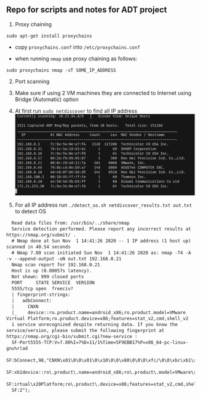 ## Repo for scripts and notes for ADT project

1. Proxy chaining

    
  ```
  sudo apt-get install proxychains
  ```
 
  - copy `proxychains.conf` into `/etc/proxychains.conf`

  - when running `nmap` use proxy chaining as follows:
    
  ```
  sudo proxychains nmap -sT SOME_IP_ADDRESS
  ```

2. Port scanning
  
  1. Make sure if using 2 VM machines they are connected to Internet using
     Bridge (Automatic) option
  2. At first run `sudo netdiscover` to find all IP address
    ![](netdiscover_result.png)

  3. For all IP address run `./detect_os.sh netdiscover_results.txt out.txt` to detect OS
  ```
    Read data files from: /usr/bin/../share/nmap
    Service detection performed. Please report any incorrect results at https://nmap.org/submit/ .
    # Nmap done at Sun Nov  1 14:41:26 2020 -- 1 IP address (1 host up) scanned in 40.54 seconds
    # Nmap 7.80 scan initiated Sun Nov  1 14:41:26 2020 as: nmap -T4 -A -v --append-output -oN out.txt 192.168.0.21
    Nmap scan report for 192.168.0.21
    Host is up (0.00057s latency).
    Not shown: 999 closed ports
    PORT     STATE SERVICE  VERSION
    5555/tcp open  freeciv?
    | fingerprint-strings: 
    |   adbConnect: 
    |     CNXN
    |_    device::ro.product.name=android_x86;ro.product.model=VMware Virtual Platform;ro.product.device=x86;features=stat_v2,cmd,shell_v2
    1 service unrecognized despite returning data. If you know the service/version, please submit the following fingerprint at https://nmap.org/cgi-bin/submit.cgi?new-service :
    SF-Port5555-TCP:V=7.80%I=7%D=11/1%Time=5F9EBB17%P=x86_64-pc-linux-gnu%r(ad
    SF:bConnect,98,"CNXN\x01\0\0\x01\0\x10\0\0\x80\0\0\0\xfc/\0\0\xbc\xb1\xa7\
    SF:xb1device::ro\.product\.name=android_x86;ro\.product\.model=VMware\x20V
    SF:irtual\x20Platform;ro\.product\.device=x86;features=stat_v2,cmd,shell_v
    SF:2");
  ```


